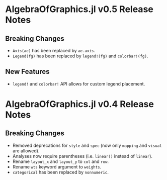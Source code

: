 # AlgebraOfGraphics.jl v0.5 Release Notes

## Breaking Changes

- `Axis(ae)` has been replaced by `ae.axis`.
- `Legend(fg)` has been replaced by `legend!(fg)` and `colorbar!(fg)`.

## New Features

- `legend!` and `colorbar!` API allows for custom legend placement.

# AlgebraOfGraphics.jl v0.4 Release Notes

## Breaking Changes

- Removed deprecations for `style` and `spec` (now only `mapping` and `visual` are allowed).
- Analyses now require parentheses (i.e. `linear()` instead of `linear`).
- Rename `layout_x` and `layout_y` to `col` and `row`.
- Rename `wts` keyword argument to `weights`.
- `categorical` has been replaced by `nonnumeric`.